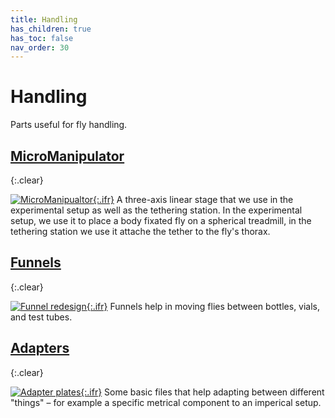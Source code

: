 ```yaml
---
title: Handling
has_children: true
has_toc: false
nav_order: 30
---
```



# Handling

Parts useful for fly handling.

## [MicroManipulator]({{site.baseurl}}/handling/micromanipulator)
{:.clear}

[![MicroManipualtor]({{site.baseurl}}/assets/img/Handling/MicroManipulator/MicroManipulator_Assembly_Figure2.png){:.ifr}]({{site.baseurl}}/handling/micromanipulator)
A three-axis linear stage that we use in the experimental setup as well as the tethering station. In the experimental setup, we use it to place a body fixated fly on a spherical treadmill, in the tethering station we use it attache the tether to the fly's thorax.

## [Funnels]({{site.baseurl}}/handling/funnels)
{:.clear}

[![Funnel redesign]({{site.baseurl}}/assets/img/Handling/Funnels/Funnel_fly-vial-to-12mm-tube.png){:.ifr}]({{site.baseurl}}/handling/funnels)
Funnels help in moving flies between bottles, vials, and test tubes.

## [Adapters]({{site.baseurl}}/handling/adapter)
{:.clear}

[![Adapter plates]({{site.baseurl}}/assets/img/Handling/Adapter_metric-imperial_manipulator/Adapter_metric-imperial_micro-manipulator_bottom.png){:.ifr}]({{site.baseurl}}/handling/adapter)
Some basic files that help adapting between different "things" – for example a specific metrical component to an imperical setup.
